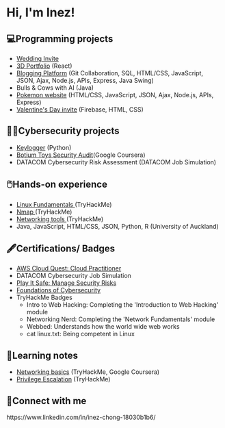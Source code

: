 <h1> Hi, I'm Inez! </h1>

<h2> 💻Programming projects</h2>
<ul>
  <li><a href="https://github.com/inezchong7/Wedding-Invite">Wedding Invite</a></li>
  <li><a href="https://github.com/inezchong7/3d_portfolio/tree/main">3D Portfolio</a> (React)</li>
  <li><a href="https://github.com/inezchong7/BloggingPlatform">Blogging Platform</a> (Git Collaboration, SQL, HTML/CSS, JavaScript, JSON, Ajax, Node.js, APIs, Express, Java Swing)</li>
  <li>Bulls & Cows with AI (Java)</li>
  <li><a href="">Pokemon website</a> (HTML/CSS, JavaScript, JSON, Ajax, Node.js, APIs, Express)</li>
  <li><a href="https://github.com/inezchong7/Valentine-s/tree/main">Valentine's Day invite</a> (Firebase, HTML, CSS)</li>
</ul>

<h2> 👩‍💻Cybersecurity projects </h2>
<ul>
  <li><a href="https://github.com/inezchong7/Keylogger/tree/main">Keylogger</a> (Python)
</li>
  <li><a href="https://github.com/inezchong7/Botium-Toys-security-audit-/tree/main">Botium Toys Security Audit</a>(Google Coursera)</li>
  <li>DATACOM Cybersecurity Risk Assessment (DATACOM Job Simulation)</li>
</ul>

<h2> 🖱️Hands-on experience </h2>
<ul>
  <li><a href="https://github.com/inezchong7/Linux-Fundamentals">Linux Fundamentals </a> (TryHackMe)
</li>
    <li><a href="https://github.com/inezchong7/Nmap">Nmap </a> (TryHackMe)
</li>
<li><a href="https://github.com/inezchong7/Networking-tools">Networking tools </a> (TryHackMe)
</li>
  <li>Java, JavaScript, HTML/CSS, JSON, Python, R (University of Auckland)</li>
</ul> 

<h2> 🖋️Certifications/ Badges</h2>
<ul>
  <li><a href="https://www.credly.com/badges/d8a89b02-2d9d-4c85-bb9d-4f5680186c1e/linked_in_profile">AWS Cloud Quest: Cloud Practitioner</a></li>
  <li>DATACOM Cybersecurity Job Simulation</li>
  <li><a href="https://www.coursera.org/account/accomplishments/verify/88Y38C9J9BTB">Play It Safe: Manage Security Risks</a></li>
  <li><a href="https://www.coursera.org/account/accomplishments/verify/6DK38J6N7GH3">Foundations of Cybersecurity</a></li>
  <li>TryHackMe Badges
  <ul>
    <li>Intro to Web Hacking: Completing the 'Introduction to Web Hacking' module</li>
    <li>Networking Nerd: Completing the 'Network Fundamentals' module</li>
    <li>Webbed: Understands how the world wide web works</li>
    <li>cat linux.txt: Being competent in Linux</li>
  </ul>
  </li>
</ul>

<h2> 📝Learning notes </h2>
<ul>
  <li><a href="https://github.com/inezchong7/Networking-basics">Networking basics</a> (TryHackMe, Google Coursera)
</li>
  <li><a href="https://github.com/inezchong7/Privilege-escalation">Privilege Escalation</a> (TryHackMe)</li>
</ul>

<!--
<h2>⌨️PGCert Programming Projects</h2>
<ul>
  <li>Java: </a></li>
  <ul>
    <li><a href="https://github.com/UOA-PGCIT-FULLTIME/industry-lab-control-flow-inezchong7">Control Flow</a></li>
    <li><a href="https://github.com/UOA-PGCIT-FULLTIME/industry-lab-arrays-inezchong7 ">Arrays</a></li>
    <li><a href="https://github.com/UOA-PGCIT-FULLTIME/industry-lab-java-classes-inezchong7">Classes</a></li>
    <li><a href="https://github.com/UOA-PGCIT-FULLTIME/industry-lab-abstraction-inheritance-inezchong7">Abstraction & Inheritance</a></li>
    <li><a href=""></a></li>
    <li><a href=""></a></li>
  </ul>
  <li>HTML/ CSS: </li>
    <ul>
    <li><a href="https://github.com/UOA-PGCIT-FULLTIME/web-lab-01-intro-to-html-inezchong7  ">Basic HTML</a></li>
    <li><a href="https://github.com/UOA-PGCIT-FULLTIME/web-lab-02-more-html-inezchong7">Images, tables, hyperlinks</a></li>
    <li><a href="https://github.com/UOA-PGCIT-FULLTIME/web-lab-03-html-forms-inezchong7  ">Forms</a></li>
    <li><a href="https://github.com/UOA-PGCIT-FULLTIME/web-lab-04-intro-to-css-inezchong7">Basic CSS</a></li>
    <li><a href="https://github.com/UOA-PGCIT-FULLTIME/web-lab-05-css-positioning-inezchong7">Positioning, moving elements</a></li>
    <li><a href="https://github.com/UOA-PGCIT-FULLTIME/web-lab-06-css-animation-inezchong7 ">Transforms, transitions, animations</a></li>
      <li><a href="https://github.com/UOA-PGCIT-FULLTIME/web-lab-07-grid-flex-inezchong7">Grids, flexbox, responsive design</a></li>
      <li><a href=""></a></li>
  </ul>
</ul>
-->


<h2> 📩Connect with me </h2>
https://www.linkedin.com/in/inez-chong-18030b1b6/ 
<!---
su55ybaka/su55ybaka is a ✨ special ✨ repository because its `README.md` (this file) appears on your GitHub profile.
You can click the Preview link to take a look at your changes.
--->
